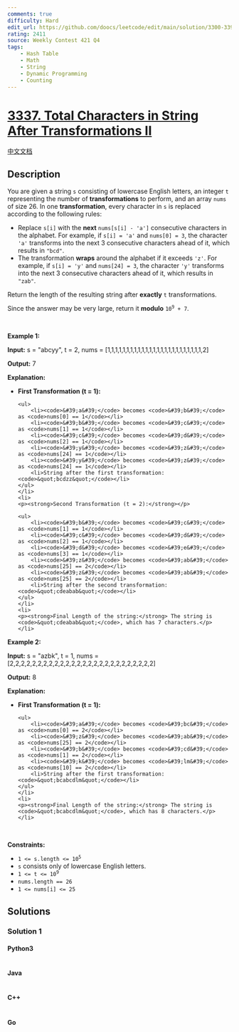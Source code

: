 ```yaml
---
comments: true
difficulty: Hard
edit_url: https://github.com/doocs/leetcode/edit/main/solution/3300-3399/3337.Total%20Characters%20in%20String%20After%20Transformations%20II/README_EN.md
rating: 2411
source: Weekly Contest 421 Q4
tags:
    - Hash Table
    - Math
    - String
    - Dynamic Programming
    - Counting
---
```


<!-- problem:start -->

# [3337. Total Characters in String After Transformations II](https://leetcode.com/problems/total-characters-in-string-after-transformations-ii)

[中文文档](/solution/3300-3399/3337.Total%20Characters%20in%20String%20After%20Transformations%20II/README.md)

## Description

<!-- description:start -->

<p>You are given a string <code>s</code> consisting of lowercase English letters, an integer <code>t</code> representing the number of <strong>transformations</strong> to perform, and an array <code>nums</code> of size 26. In one <strong>transformation</strong>, every character in <code>s</code> is replaced according to the following rules:</p>

<ul>
	<li>Replace <code>s[i]</code> with the <strong>next</strong> <code>nums[s[i] - &#39;a&#39;]</code> consecutive characters in the alphabet. For example, if <code>s[i] = &#39;a&#39;</code> and <code>nums[0] = 3</code>, the character <code>&#39;a&#39;</code> transforms into the next 3 consecutive characters ahead of it, which results in <code>&quot;bcd&quot;</code>.</li>
	<li>The transformation <strong>wraps</strong> around the alphabet if it exceeds <code>&#39;z&#39;</code>. For example, if <code>s[i] = &#39;y&#39;</code> and <code>nums[24] = 3</code>, the character <code>&#39;y&#39;</code> transforms into the next 3 consecutive characters ahead of it, which results in <code>&quot;zab&quot;</code>.</li>
</ul>

<p>Return the length of the resulting string after <strong>exactly</strong> <code>t</code> transformations.</p>

<p>Since the answer may be very large, return it <strong>modulo</strong> <code>10<sup>9</sup> + 7</code>.</p>

<p>&nbsp;</p>
<p><strong class="example">Example 1:</strong></p>

<div class="example-block">
<p><strong>Input:</strong> <span class="example-io">s = &quot;abcyy&quot;, t = 2, nums = [1,1,1,1,1,1,1,1,1,1,1,1,1,1,1,1,1,1,1,1,1,1,1,1,1,2]</span></p>

<p><strong>Output:</strong> <span class="example-io">7</span></p>

<p><strong>Explanation:</strong></p>

<ul>
	<li>
	<p><strong>First Transformation (t = 1):</strong></p>

    <ul>
    	<li><code>&#39;a&#39;</code> becomes <code>&#39;b&#39;</code> as <code>nums[0] == 1</code></li>
    	<li><code>&#39;b&#39;</code> becomes <code>&#39;c&#39;</code> as <code>nums[1] == 1</code></li>
    	<li><code>&#39;c&#39;</code> becomes <code>&#39;d&#39;</code> as <code>nums[2] == 1</code></li>
    	<li><code>&#39;y&#39;</code> becomes <code>&#39;z&#39;</code> as <code>nums[24] == 1</code></li>
    	<li><code>&#39;y&#39;</code> becomes <code>&#39;z&#39;</code> as <code>nums[24] == 1</code></li>
    	<li>String after the first transformation: <code>&quot;bcdzz&quot;</code></li>
    </ul>
    </li>
    <li>
    <p><strong>Second Transformation (t = 2):</strong></p>

    <ul>
    	<li><code>&#39;b&#39;</code> becomes <code>&#39;c&#39;</code> as <code>nums[1] == 1</code></li>
    	<li><code>&#39;c&#39;</code> becomes <code>&#39;d&#39;</code> as <code>nums[2] == 1</code></li>
    	<li><code>&#39;d&#39;</code> becomes <code>&#39;e&#39;</code> as <code>nums[3] == 1</code></li>
    	<li><code>&#39;z&#39;</code> becomes <code>&#39;ab&#39;</code> as <code>nums[25] == 2</code></li>
    	<li><code>&#39;z&#39;</code> becomes <code>&#39;ab&#39;</code> as <code>nums[25] == 2</code></li>
    	<li>String after the second transformation: <code>&quot;cdeabab&quot;</code></li>
    </ul>
    </li>
    <li>
    <p><strong>Final Length of the string:</strong> The string is <code>&quot;cdeabab&quot;</code>, which has 7 characters.</p>
    </li>

</ul>
</div>

<p><strong class="example">Example 2:</strong></p>

<div class="example-block">
<p><strong>Input:</strong> <span class="example-io">s = &quot;azbk&quot;, t = 1, nums = [2,2,2,2,2,2,2,2,2,2,2,2,2,2,2,2,2,2,2,2,2,2,2,2,2,2]</span></p>

<p><strong>Output:</strong> <span class="example-io">8</span></p>

<p><strong>Explanation:</strong></p>

<ul>
	<li>
	<p><strong>First Transformation (t = 1):</strong></p>

    <ul>
    	<li><code>&#39;a&#39;</code> becomes <code>&#39;bc&#39;</code> as <code>nums[0] == 2</code></li>
    	<li><code>&#39;z&#39;</code> becomes <code>&#39;ab&#39;</code> as <code>nums[25] == 2</code></li>
    	<li><code>&#39;b&#39;</code> becomes <code>&#39;cd&#39;</code> as <code>nums[1] == 2</code></li>
    	<li><code>&#39;k&#39;</code> becomes <code>&#39;lm&#39;</code> as <code>nums[10] == 2</code></li>
    	<li>String after the first transformation: <code>&quot;bcabcdlm&quot;</code></li>
    </ul>
    </li>
    <li>
    <p><strong>Final Length of the string:</strong> The string is <code>&quot;bcabcdlm&quot;</code>, which has 8 characters.</p>
    </li>

</ul>
</div>

<p>&nbsp;</p>
<p><strong>Constraints:</strong></p>

<ul>
	<li><code>1 &lt;= s.length &lt;= 10<sup>5</sup></code></li>
	<li><code>s</code> consists only of lowercase English letters.</li>
	<li><code>1 &lt;= t &lt;= 10<sup>9</sup></code></li>
	<li><code><font face="monospace">nums.length == 26</font></code></li>
	<li><code><font face="monospace">1 &lt;= nums[i] &lt;= 25</font></code></li>
</ul>

<!-- description:end -->

## Solutions

<!-- solution:start -->

### Solution 1

<!-- tabs:start -->

#### Python3

```python

```

#### Java

```java

```

#### C++

```cpp

```

#### Go

```go

```

<!-- tabs:end -->

<!-- solution:end -->

<!-- problem:end -->
